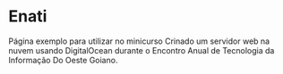 # Enati
Página exemplo para utilizar no minicurso Crinado um servidor web na nuvem usando DigitalOcean durante o Encontro Anual de Tecnologia da Informação Do Oeste Goiano.
